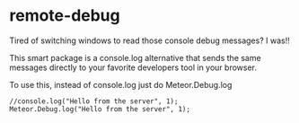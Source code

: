 remote-debug
============

Tired of switching windows to read those console debug messages? I was!!

This smart package is a console.log alternative that sends the same messages directly to your favorite developers tool in your browser. 

To use this, instead of console.log just do Meteor.Debug.log

    //console.log("Hello from the server", 1);
    Meteor.Debug.log("Hello from the server", 1);
